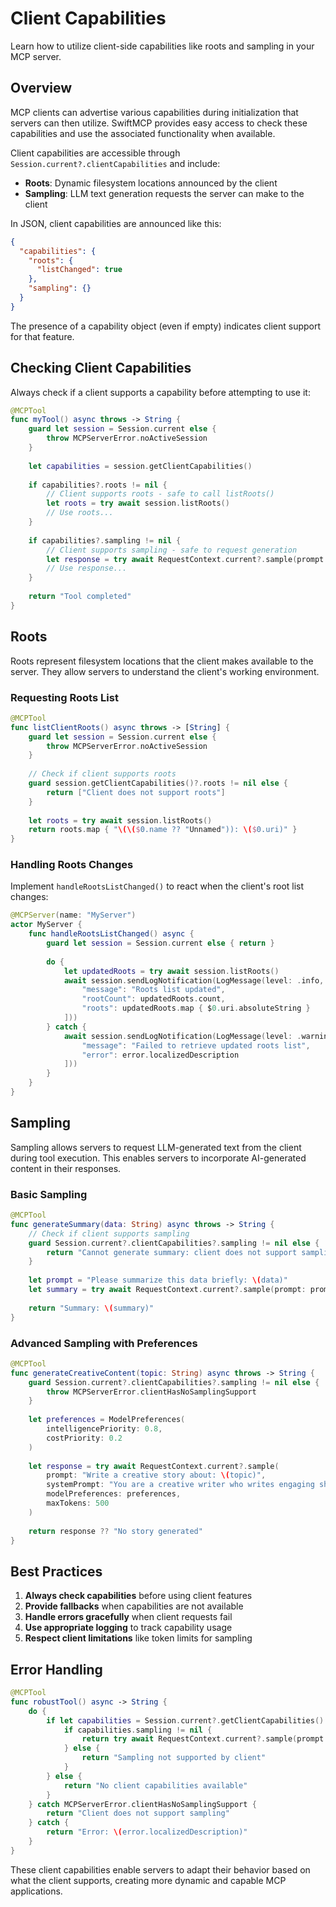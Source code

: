 # Client Capabilities

Learn how to utilize client-side capabilities like roots and sampling in your MCP server.

## Overview

MCP clients can advertise various capabilities during initialization that servers can then utilize. SwiftMCP provides easy access to check these capabilities and use the associated functionality when available.

Client capabilities are accessible through `Session.current?.clientCapabilities` and include:

- **Roots**: Dynamic filesystem locations announced by the client  
- **Sampling**: LLM text generation requests the server can make to the client

In JSON, client capabilities are announced like this:

```json
{
  "capabilities": {
    "roots": {
      "listChanged": true
    },
    "sampling": {}
  }
}
```

The presence of a capability object (even if empty) indicates client support for that feature.

## Checking Client Capabilities

Always check if a client supports a capability before attempting to use it:

```swift
@MCPTool
func myTool() async throws -> String {
    guard let session = Session.current else {
        throw MCPServerError.noActiveSession
    }
    
    let capabilities = session.getClientCapabilities()
    
    if capabilities?.roots != nil {
        // Client supports roots - safe to call listRoots()
        let roots = try await session.listRoots()
        // Use roots...
    }
    
    if capabilities?.sampling != nil {
        // Client supports sampling - safe to request generation
        let response = try await RequestContext.current?.sample(prompt: "Hello")
        // Use response...
    }
    
    return "Tool completed"
}
```

## Roots

Roots represent filesystem locations that the client makes available to the server. They allow servers to understand the client's working environment.

### Requesting Roots List

```swift
@MCPTool
func listClientRoots() async throws -> [String] {
    guard let session = Session.current else {
        throw MCPServerError.noActiveSession
    }
    
    // Check if client supports roots
    guard session.getClientCapabilities()?.roots != nil else {
        return ["Client does not support roots"]
    }
    
    let roots = try await session.listRoots()
    return roots.map { "\(\($0.name ?? "Unnamed")): \($0.uri)" }
}
```

### Handling Roots Changes

Implement `handleRootsListChanged()` to react when the client's root list changes:

```swift
@MCPServer(name: "MyServer")
actor MyServer {
    func handleRootsListChanged() async {
        guard let session = Session.current else { return }
        
        do {
            let updatedRoots = try await session.listRoots()
            await session.sendLogNotification(LogMessage(level: .info, data: [
                "message": "Roots list updated",
                "rootCount": updatedRoots.count,
                "roots": updatedRoots.map { $0.uri.absoluteString }
            ]))
        } catch {
            await session.sendLogNotification(LogMessage(level: .warning, data: [
                "message": "Failed to retrieve updated roots list",
                "error": error.localizedDescription
            ]))
        }
    }
}
```

## Sampling

Sampling allows servers to request LLM-generated text from the client during tool execution. This enables servers to incorporate AI-generated content in their responses.

### Basic Sampling

```swift
@MCPTool
func generateSummary(data: String) async throws -> String {
    // Check if client supports sampling
    guard Session.current?.clientCapabilities?.sampling != nil else {
        return "Cannot generate summary: client does not support sampling"
    }
    
    let prompt = "Please summarize this data briefly: \(data)"
    let summary = try await RequestContext.current?.sample(prompt: prompt) ?? "No response"
    
    return "Summary: \(summary)"
}
```

### Advanced Sampling with Preferences

```swift
@MCPTool
func generateCreativeContent(topic: String) async throws -> String {
    guard Session.current?.clientCapabilities?.sampling != nil else {
        throw MCPServerError.clientHasNoSamplingSupport
    }
    
    let preferences = ModelPreferences(
        intelligencePriority: 0.8,
        costPriority: 0.2
    )
    
    let response = try await RequestContext.current?.sample(
        prompt: "Write a creative story about: \(topic)",
        systemPrompt: "You are a creative writer who writes engaging short stories.",
        modelPreferences: preferences,
        maxTokens: 500
    )
    
    return response ?? "No story generated"
}
```

## Best Practices

1. **Always check capabilities** before using client features
2. **Provide fallbacks** when capabilities are not available
3. **Handle errors gracefully** when client requests fail
4. **Use appropriate logging** to track capability usage
5. **Respect client limitations** like token limits for sampling

## Error Handling

```swift
@MCPTool
func robustTool() async -> String {
    do {
        if let capabilities = Session.current?.getClientCapabilities() {
            if capabilities.sampling != nil {
                return try await RequestContext.current?.sample(prompt: "Hello") ?? "No response"
            } else {
                return "Sampling not supported by client"
            }
        } else {
            return "No client capabilities available"
        }
    } catch MCPServerError.clientHasNoSamplingSupport {
        return "Client does not support sampling"
    } catch {
        return "Error: \(error.localizedDescription)"
    }
}
```

These client capabilities enable servers to adapt their behavior based on what the client supports, creating more dynamic and capable MCP applications. 